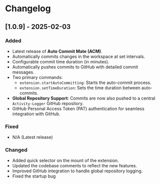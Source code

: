 # Changelog

## [1.0.9] - 2025-02-03

### Added

- Latest release of **Auto Commit Mate (ACM)**.
- Automatically commits changes in the workspace at set intervals.
- Configurable commit time duration (in minutes).
- Automatically pushes commits to GitHub with detailed commit messages.
- Two primary commands:
  - `extension.startAutoCommitting`: Starts the auto-commit process.
  - `extension.setTimeDuration`: Sets the time duration between auto-commits.
- **Global Repository Support**: Commits are now also pushed to a central `Activity-Logger` GitHub repository.
- GitHub Personal Access Token (PAT) authentication for seamless integration with GitHub.

### Fixed

- N/A (Latest release)

### Changed

- Added quick selector on the mount of the extension.
- Updated the codebase comments to reflect the new features.
- Improved GitHub integration to handle global repository logging.
- Fixed the startup bug
